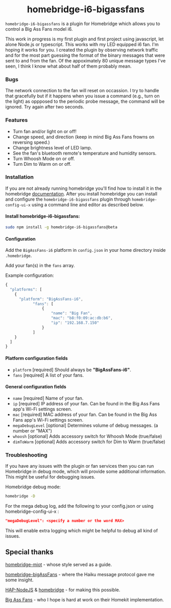 <span align="center">

# homebridge-i6-bigassfans

<!-- [![verified-by-homebridge](https://badgen.net/badge/homebridge/verified/purple)](https://github.com/homebridge/homebridge/wiki/Verified-Plugins) -->
<!-- [![homebridge-miot](https://badgen.net/npm/v/homebridge-bigassfans-i6?icon=npm)](https://www.npmjs.com/package/homebridge-bigassfans-i6)
[![mit-license](https://badgen.net/npm/license/lodash)](https://github.com/oogje/homebridge-bigassfans-i6/blob/master/LICENSE)
<!-- [![follow-me-on-twitter](https://badgen.net/twitter/follow/merdok_dev?icon=twitter)](https://twitter.com/merdok_dev) -->
<!-- [![join-discord](https://badgen.net/badge/icon/discord?icon=discord&label=homebridge-xiaomi-fan)](https://discord.gg/AFYUZbk) -->

</span>

`homebridge-i6-bigassfans` is a plugin for Homebridge which allows you to control a Big Ass Fans model i6.

This work in progress is my first plugin and first project using javascript, let alone Node.js or typescript.  This works 
with my LED equipped i6 fan.  I'm hoping it works for you.  I created the plugin by observing network traffic and for the 
most part guessing the format of the binary messages that were sent to and from the fan.  Of the appoximately 80 unique 
message types I've seen, I think I know what about half of them probably mean.

### Bugs
The network connection to the fan will reset on occassion.  I try to handle that gracefully but if it happens when you
issue a command (e.g., turn on the light) as oppposed to the periodic probe message, the command will be ignored.  Try again after two seconds.


### Features
* Turn fan and/or light on or off!
* Change speed, and direction (keep in mind Big Ass Fans frowns on reversing speed.)
* Change brightness level of LED lamp.
* See the fan's bluetooth remote's temperature and humidity sensors.
* Turn Whoosh Mode on or off.
* Turn Dim to Warm on or off.

### Installation

If you are not already running homebridge you'll find how to install it in the homebridge [documentation](https://github.com/homebridge/homebridge#readme).  After you install homebridge you can install and configure the `homebridge-i6-bigassfans` plugin through `homebridge-config-ui-x` using a command line and editor as described below.

#### Install homebridge-i6-bigassfans:
```sh
sudo npm install -g homebridge-i6-bigassfans@beta
```

#### Configuration

Add the `BigAssFans-i6` platform in `config.json` in your home directory inside `.homebridge`.

Add your fan(s) in the `fans` array.

Example configuration:

```js
{
  "platforms": [
    {
      "platform": "BigAssFans-i6",
            "fans": [
                {
                    "name": "Big Fan",
                    "mac": "b8:f0:09:ac:db:b6",
                    "ip": "192.168.7.150"
                }
            ]
    }
  ]
}
```


#### Platform configuration fields
- `platform` [required]
Should always be **"BigAssFans-i6"**.
- `fans` [required]
A list of your fans.
#### General configuration fields
- `name` [required]
Name of your fan.
- `ip` [required]
IP address of your fan.  Can be found in the Big Ass Fans app's Wi-Fi settings screen.
- `mac` [required]
MAC address of your fan.  Can be found in the Big Ass Fans app's Wi-Fi settings screen.
- `megaDebugLevel` [optional]
Determines volume of debug messages. (a number or "MAX")
- `whoosh` [optional]
Adds accessory switch for Whoosh Mode (true/false)
- `dimToWarm` [optional]
Adds accessory switch for Dim to Warm (true/false)

### Troubleshooting
If you have any issues with the plugin or fan services then you can run Homebridge in debug mode, which will provide some additional information. This might be useful for debugging issues.

Homebridge debug mode:
```sh
homebridge -D
```

For the mega debug log, add the following to your config.json or using homebridge-config-ui-x :
```json
"megaDebugLevel": <specify a number or the word MAX>
```
This will enable extra logging which might be helpful to debug all kind of issues.

## Special thanks
[homebridge-miot](https://github.com/merdok/homebridge-miot) - whose style served as a guide.

[homebridge-bigAssFans](https://github.com/sean9keenan/homebridge-bigAssFans) - where the Haiku message protocol gave me some insight.

[HAP-NodeJS](https://github.com/KhaosT/HAP-NodeJS) & [homebridge](https://github.com/nfarina/homebridge) - for making this possible.

[Big Ass Fans](https://www.bigassfans.com) - who I hope is hard at work on their Homekit implementation.
